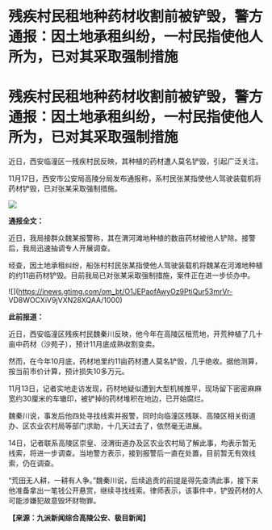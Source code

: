 # 残疾村民租地种药材收割前被铲毁，警方通报：因土地承租纠纷，一村民指使他人所为，已对其采取强制措施

# 残疾村民租地种药材收割前被铲毁，警方通报：因土地承租纠纷，一村民指使他人所为，已对其采取强制措施

近日，西安临潼区一残疾村民反映，其种植的药材遭人莫名铲毁，引起广泛关注。

11月17日，西安市公安局高陵分局发布通报称，系村民张某指使他人驾驶装载机将药材铲毁，已对张某采取强制措施。

![](https://inews.gtimg.com/om_bt/OrophlZe7HOEvmQ8RV678SHuwdsriCiYu7ZlxBWSgJYbEAA/1000)

**通报全文：**

近日，我局接群众魏某报警称，其在渭河滩地种植的数亩药材被他人铲除。接警后，我局迅速抽调专人开展调查。

经查，因土地承租纠纷，船张村村民张某指使他人驾驶装载机将魏某在河滩地种植的约11亩药材铲毁。目前我局已对张某采取强制措施，案件正在进一步侦办中。

![](https://inews.gtimg.com/om_bt/O1JEPaofAwyOz9PtiQur53mrVr-
VD8WOCXiV9jVXN28XQAA/1000)

**此前报道：**

近日，西安临潼区残疾村民魏秦川反映，他今年在高陵区租荒地，开荒种植了几十亩中药材（沙苑子），预计11月底成熟收割变卖。

然而，在今年10月底，药材地里约11亩药材遭人莫名铲毁，几乎绝收。据他测算，按当前市价计算，预计损失10多万元。

11月13日，记者实地走访发现，药材地疑似遭到大型机械推平，现场留下密密麻麻宽约30厘米的车辙印，被铲掉的药材堆积在地边，已开始腐烂。

魏秦川说，事发后他四处寻找线索并报警，同时向临潼区残联、高陵区相关街道办、区农业农村局等部门求助，十几天过去了，依然毫无进展。

14日，记者联系高陵区崇皇、泾渭街道办及区农业农村局了解此事，均表示暂无线索，将进一步调查。当地警方表示，接到报警后一直在处置，目前暂无有效线索，仍在调查。

“荒田无人耕，一耕有人争。”魏秦川说，后续追责的前提是得先查清此事，接下来他准备拿出一笔钱公开悬赏，继续寻找线索。律师表示，该事件中，铲毁药材的人可能涉嫌犯故意毁坏财物罪。

**【来源：九派新闻综合高陵公安、极目新闻】**

